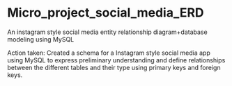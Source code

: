 # Micro_project_social_media_ERD
An instagram style social media entity relationship diagram+database modeling using MySQL

Action taken: Created a schema for a Instagram style social media app using MySQL to express preliminary understanding and define relationships between the different tables and their type using primary keys and foreign keys.
